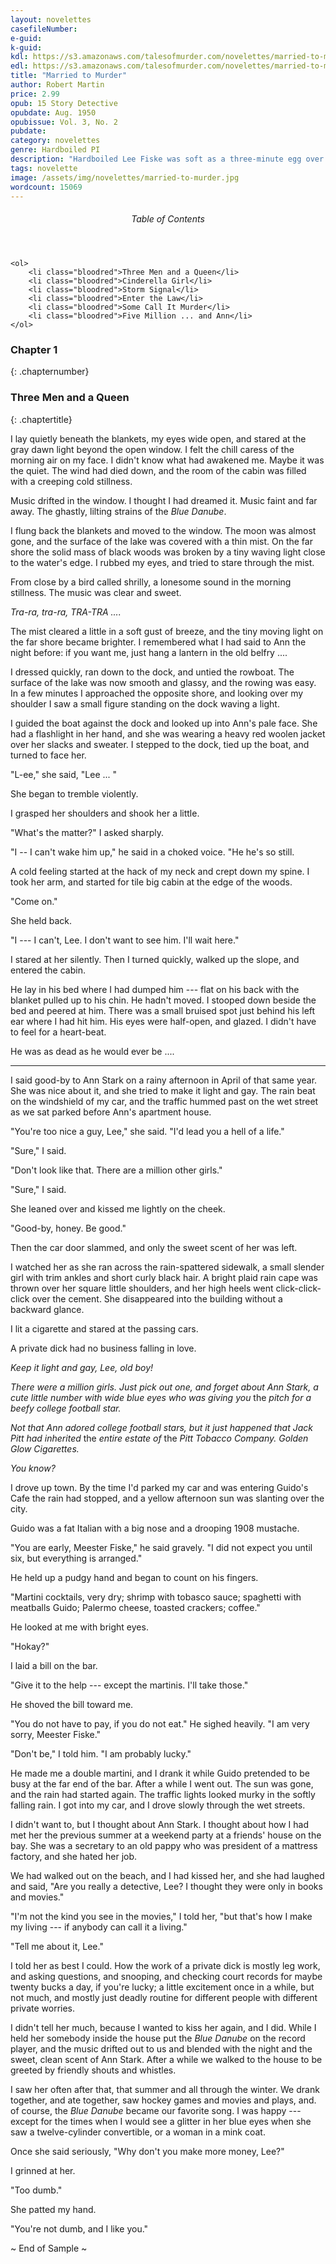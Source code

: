 ```yaml
---
layout: novelettes
casefileNumber: 
e-guid: 
k-guid:
kdl: https://s3.amazonaws.com/talesofmurder.com/novelettes/married-to-murder.mobi
edl: https://s3.amazonaws.com/talesofmurder.com/novelettes/married-to-murder.epub
title: "Married to Murder"
author: Robert Martin
price: 2.99
opub: 15 Story Detective
opubdate: Aug. 1950
opubissue: Vol. 3, No. 2
pubdate: 
category: novelettes 
genre: Hardboiled PI
description: "Hardboiled Lee Fiske was soft as a three-minute egg over the former football hero's embraceable wife-which made Lee Fiske the sheriff's first choice to fry!"
tags: novelette 
image: /assets/img/novelettes/married-to-murder.jpg
wordcount: 15069
---
```


<div class="toc">
	<header>
		<h6>Table of Contents</h6>
	</header>
	
	<ol>
		<li class="bloodred">Three Men and a Queen</li>
		<li class="bloodred">Cinderella Girl</li>
		<li class="bloodred">Storm Signal</li>
		<li class="bloodred">Enter the Law</li>
		<li class="bloodred">Some Call It Murder</li>
		<li class="bloodred">Five Million ... and Ann</li>
	</ol>
</div> <!-- table-of-contents -->

### Chapter 1
{: .chapternumber}

### Three Men and a Queen
{: .chaptertitle}

I lay quietly beneath the blankets, my eyes wide open, and stared at the gray dawn light beyond the open window. I felt the chill caress of the morning air on my face. I didn't know what had awakened me. Maybe it was the quiet. The wind had died down, and the room of the cabin was filled with a creeping cold stillness.

Music drifted in the window. I thought I had dreamed it. Music faint and far away. The ghastly, lilting strains of the *Blue Danube*.

I flung back the blankets and moved to the window. The moon was almost gone, and the surface of the lake was covered with a thin mist. On the far shore the solid mass of black woods was broken by a tiny waving light close to the water's edge. I rubbed my eyes, and tried to stare through the mist.

From close by a bird called shrilly, a lonesome sound in the morning stillness. The music was clear and sweet.

*Tra-ra, tra-ra, TRA-TRA ....*

The mist cleared a little in a soft gust of breeze, and the tiny moving light on the far shore became brighter. I remembered what I had said to Ann the night before: if you want me, just hang a lantern in the old belfry ....

I dressed quickly, ran down to the dock, and untied the rowboat. The surface of the lake was now smooth and glassy, and the rowing was easy. In a few minutes I approached the opposite shore, and looking over my shoulder I saw a small figure standing on the dock waving a light.

I guided the boat against the dock and looked up into Ann's pale face. She had a flashlight in her hand, and she was wearing a heavy red woolen jacket over her slacks and sweater. I stepped to the dock, tied up the boat, and turned to face her.

"L-ee," she said, "Lee ... "

She began to tremble violently.

I grasped her shoulders and shook her a little.

"What's the matter?" I asked sharply.

"I -- I can't wake him up," he said in a choked voice. "He he's so still.

A cold feeling started at the hack of my neck and crept down my spine. I took her arm, and started for tile big cabin at the edge of the woods.

"Come on."

She held back.

"I --- I can't, Lee. I don't want to see him. I'll wait here."

I stared at her silently. Then I turned quickly, walked up the slope, and entered the cabin.

He lay in his bed where I had dumped him --- flat on his back with the blanket pulled up to his chin. He hadn't moved. I stooped down beside the bed and peered at him. There was a small bruised spot just behind his left ear where I had hit him. His eyes were half-open, and glazed. I didn't have to feel for a heart-beat.

He was as dead as he would ever be ....

***

I said good-by to Ann Stark on a rainy afternoon in April of that same year. She was nice about it, and she tried to make it light and gay. The rain beat on the windshield of my car, and the traffic hummed past on the wet street as we sat parked before Ann's apartment house.

"You're too nice a guy, Lee," she said. "I'd lead you a hell of a life."

"Sure," I said.

"Don't look like that. There are a million other girls."

"Sure," I said.

She leaned over and kissed me lightly on the cheek.

"Good-by, honey. Be good."

Then the car door slammed, and only the sweet scent of her was left.

I watched her as she ran across the rain-spattered sidewalk, a small slender girl with trim ankles and short curly black hair. A bright plaid rain cape was thrown over her square little shoulders, and her high heels went click-click-click over the cement. She disappeared into the building without a backward glance.

I lit a cigarette and stared at the passing cars.

A private dick had no business falling in love.

*Keep it light and gay, Lee, old boy!*

*There were a million girls. Just pick out one, and forget about Ann Stark, a cute little number with wide blue eyes who was giving you* the *pitch for a beefy college football star.*

*Not that Ann adored college football stars, but it just happened that Jack Pitt had inherited* the *entire estate of* the *Pitt Tobacco Company. Golden Glow Cigarettes.*

*You know?*

I drove up town. By the time I'd parked my car and was entering Guido's Cafe the rain had stopped, and a yellow afternoon sun was slanting over the city.

Guido was a fat Italian with a big nose and a drooping 1908 mustache.

"You are early, Meester Fiske," he said gravely. "I did not expect you until six, but everything is arranged."

He held up a pudgy hand and began to count on his fingers.

"Martini cocktails, very dry; shrimp with tobasco sauce; spaghetti with meatballs Guido; Palermo cheese, toasted crackers; coffee."

He looked at me with bright eyes.

"Hokay?"

I laid a bill on the bar.

"Give it to the help --- except the martinis. I'll take those."

He shoved the bill toward me.

"You do not have to pay, if you do not eat." He sighed heavily. "I am very sorry, Meester Fiske."

"Don't be," I told him. "I am probably lucky."

He made me a double martini, and I drank it while Guido pretended to be busy at the far end of the bar. After a while I went out. The sun was gone, and the rain had started again. The traffic lights looked murky in the softly falling rain. I got into my car, and I drove slowly through the wet streets.

I didn't want to, but I thought about Ann Stark. I thought about how I had met her the previous summer at a weekend party at a friends' house on the bay. She was a secretary to an old pappy who was president of a mattress factory, and she hated her job.

We had walked out on the beach, and I had kissed her, and she had laughed and said, "Are you really a detective, Lee? I thought they were only in books and movies."

"I'm not the kind you see in the movies," I told her, "but that's how I make my living --- if anybody can call it a living."

"Tell me about it, Lee."

I told her as best I could. How the work of a private dick is mostly leg work, and asking questions, and snooping, and checking court records for maybe twenty bucks a day, if you're lucky; a little excitement once in a while, but not much, and mostly just deadly routine for different people with different private worries.

I didn't tell her much, because I wanted to kiss her again, and I did. While I held her somebody inside the house put the *Blue Danube* on the record player, and the music drifted out to us and blended with the night and the sweet, clean scent of Ann Stark. After a while we walked to the house to be greeted by friendly shouts and whistles.

I saw her often after that, that summer and all through the winter. We drank together, and ate together, saw hockey games and movies and plays, and. of course, the *Blue Danube* became our favorite song. I was happy --- except for the times when I would see a glitter in her blue eyes when she saw a twelve-cylinder convertible, or a woman in a mink coat.

Once she said seriously, "Why don't you make more money, Lee?"

I grinned at her.

"Too dumb."

She patted my hand.

"You're not dumb, and I like you."

<p id="theend">~ End of Sample ~</p>
